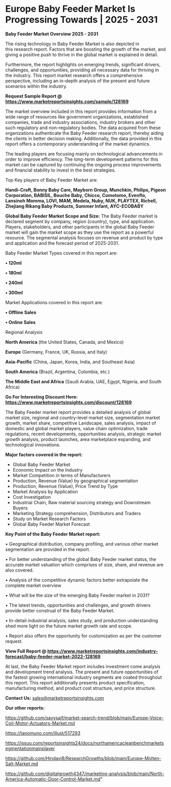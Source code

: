 # Europe Baby Feeder Market Is Progressing Towards | 2025 - 2031

<Strong> Baby Feeder Market Overview 2025 - 2031</strong>

The rising technology in Baby Feeder Market is also depicted in this research report. Factors that are boosting the growth of the market, and giving a positive push to thrive in the global market is explained in detail.

Furthermore, the report highlights on emerging trends, significant drivers, challenges, and opportunities, providing all necessary data for thriving in the industry. This report market research offers a comprehensive perspective, including an in-depth analysis of the present and future scenarios within the industry.

<strong>Request Sample Report @ <a href=https://www.marketreportsinsights.com/sample/128169>https://www.marketreportsinsights.com/sample/128169</a></strong>

The market overview included in this report provides information from a wide range of resources like government organizations, established companies, trade and industry associations, industry brokers and other such regulatory and non-regulatory bodies. The data acquired from these organizations authenticate the Baby Feeder research report, thereby aiding the clients in better decision making. Additionally, the data provided in this report offers a contemporary understanding of the market dynamics.

The leading players are focusing mainly on technological advancements in order to improve efficiency. The long-term development patterns for this market can be captured by continuing the ongoing process improvements and financial stability to invest in the best strategies.

Top Key players of Baby Feeder Market are:

<strong>Handi-Craft, Bonny Baby Care, Mayborn Group, Munchkin, Philips, Pigeon Corporation, BABISIL, Bouche Baby, Chicco, Comotomo, Evenflo, Lansinoh Momma, LOVI, MAM, Medela, Nuby, NUK, PLAYTEX, Richell, Zhejiang Rikang Baby Products, Summer Infant, AYC-ECOBABY</strong>

<strong><b>Global Baby Feeder Market Scope and Size:</b></strong>
The Baby Feeder market is declared segment by company, region (country), type, and application. Players, stakeholders, and other participants in the global Baby Feeder market will gain the market scope as they use the report as a powerful resource. The segmental analysis focuses on revenue and product by type and application and the forecast period of 2025-2031.

Baby Feeder Market Types covered in this report are:

<strong>• 120ml

• 180ml

• 240ml

• 300ml</strong>

Market Applications covered in this report are:

<strong>• Offline Sales

• Online Sales</strong> 

Regional Analysis

<strong>North America</strong> (the United States, Canada, and Mexico)

<strong>Europe</strong> (Germany, France, UK, Russia, and Italy)

<strong>Asia-Pacific</strong> (China, Japan, Korea, India, and Southeast Asia)

<strong>South America</strong> (Brazil, Argentina, Colombia, etc.)

<strong>The Middle East and Africa</strong> (Saudi Arabia, UAE, Egypt, Nigeria, and South Africa)

<strong>Go For Interesting Discount Here: <a href=https://www.marketreportsinsights.com/discount/128169>https://www.marketreportsinsights.com/discount/128169</a></strong>

The Baby Feeder market report provides a detailed analysis of global market size, regional and country-level market size, segmentation market growth, market share, competitive Landscape, sales analysis, impact of domestic and global market players, value chain optimization, trade regulations, recent developments, opportunities analysis, strategic market growth analysis, product launches, area marketplace expanding, and technological innovations.

<strong><b>Major factors covered in the report:</b></strong>
<ul>
  <li>Global Baby Feeder Market </li>
  <li>Economic Impact on the Industry</li>
  <li>Market Competition in terms of Manufacturers</li>
  <li>Production, Revenue (Value) by geographical segmentation</li>
  <li>Production, Revenue (Value), Price Trend by Type</li>
  <li>Market Analysis by Application</li>
  <li>Cost Investigation</li>
  <li>Industrial Chain, Raw material sourcing strategy and Downstream Buyers</li>
  <li>Marketing Strategy comprehension, Distributors and Traders</li>
  <li>Study on Market Research Factors</li>
  <li>Global Baby Feeder Market Forecast</li>
</ul>

<strong><b>Key Point of the Baby Feeder Market report:</b></strong>

• Geographical distribution, company profiling, and various other market segmentation are provided in the report.

• For better understanding of the global Baby Feeder market status, the accurate market valuation which comprises of size, share, and revenue are also covered.

• Analysis of the competitive dynamic factors better extrapolate the complete market overview

• What will be the size of the emerging Baby Feeder market in 2031?

• The latest trends, opportunities and challenges, and growth drivers provide better construal of the Baby Feeder Market.

• In-detail industrial analysis, sales study, and production understanding shed more light on the future market growth rate and scope.

• Report also offers the opportunity for customization as per the customer request.

<strong><b>View Full Report @ <a href=https://www.marketreportsinsights.com/industry-forecast/baby-feeder-market-2022-128169>https://www.marketreportsinsights.com/industry-forecast/baby-feeder-market-2022-128169</a></b></strong>


At last, the Baby Feeder Market report includes investment come analysis and development trend analysis. The present and future opportunities of the fastest growing international industry segments are coated throughout this report. This report additionally presents product specification, manufacturing method, and product cost structure, and price structure.

<strong>Contact Us:</strong>
sales@marketreportsinsights.com

<strong>Our other reports:</strong>

<a href=https://github.com/sayysaif/market-search-trend/blob/main/Europe-Voice-Coil-Motor-Actuators-Market.md>https://github.com/sayysaif/market-search-trend/blob/main/Europe-Voice-Coil-Motor-Actuators-Market.md</a>

<a href=https://tanomuno.com/illust/517293>https://tanomuno.com/illust/517293</a>

<a href=https://issuu.com/reportsinsights24/docs/northamericacleanbenchmarketsegmentationmainplayer>https://issuu.com/reportsinsights24/docs/northamericacleanbenchmarketsegmentationmainplayer</a>

<a href=https://github.com/Hindavi8/ResearchGrowths/blob/main/Europe-Molten-Salt-Market.md>https://github.com/Hindavi8/ResearchGrowths/blob/main/Europe-Molten-Salt-Market.md</a>

<a href=https://github.com/digitalgrowth4347/marketing-analysis/blob/main/North-America-Automatic-Door-Control-Market.md>https://github.com/digitalgrowth4347/marketing-analysis/blob/main/North-America-Automatic-Door-Control-Market.md</a>"
